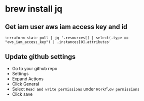 # brew install jq

## Get iam user aws iam access key and id
```
terraform state pull | jq '.resources[] | select(.type == "aws_iam_access_key") | .instances[0].attributes'
```

## Update github settings
* Go to your github repo
* Settings
* Expand Actions
* Click General
* Select `Read and write permissions` under `Workflow permissions`
* Click save
